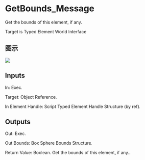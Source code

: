 # GetBounds_Message

Get the bounds of this element, if any.

Target is Typed Element World Interface

## 图示

![]($-20221218-21181328.png)

## Inputs

In: Exec.

Target: Object Reference.

In Element Handle: Script Typed Element Handle Structure (by ref).  

## Outputs

Out: Exec.

Out Bounds: Box Sphere Bounds Structure.

Return Value: Boolean. Get the bounds of this element, if any..

